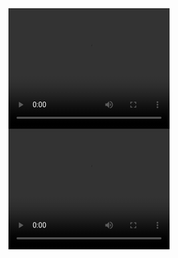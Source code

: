 
<video width="320" height="240" controls>
  <source src="https://drive.google.com/file/d/1G3uj-NTc8urdzbAEENS6YulBaRwF5QZA/view" type="video/mp4">
</video>

<video width="320" height="240" controls>
  <source src="https://rr3---sn-f5f7lnld.c.drive.google.com/videoplayback?expire=1669411646&ei=_vqAY4WFKI708gTovbPgDg&ip=45.129.141.103&cp=QVRLQUVfUFZSR1hPOkwyOGVmZDVOTDlhSkpUaHVsdFlBSGdtYVloeTJ0ZG56MVpKaUJpQkxqS0Y&id=729e47d1c64c3d00&itag=22&source=webdrive&requiressl=yes&mh=Z5&mm=32&mn=sn-f5f7lnld&ms=su&mv=m&mvi=3&pl=24&ttl=transient&susc=dr&driveid=1G3uj-NTc8urdzbAEENS6YulBaRwF5QZA&app=explorer&mime=video/mp4&vprv=1&prv=1&dur=49.853&lmt=1669397178119083&mt=1669396875&subapp=DRIVE_WEB_FILE_VIEWER&txp=0016224&sparams=expire,ei,ip,cp,id,itag,source,requiressl,ttl,susc,driveid,app,mime,vprv,prv,dur,lmt&sig=AOq0QJ8wRAIgHLeqdBCvQh6q1A2b0dJWcs26kfEcc4KtxXTkLi5ZKhoCIHdg8HwDIgPnv9NkH4yBLxjj70SHhiSbf5pSUePRF_kt&lsparams=mh,mm,mn,ms,mv,mvi,pl&lsig=AG3C_xAwRAIgBKCazXWqQZTJZjJHbQ1x5sxxluAvgkuBX-qP8T7sfPkCIAQMQAidoZ98HHG7YF5R_PY4XFel8YenVFNB4HCxCfpd&cpn=Rs_iep01p1ijq1UO&c=WEB_EMBEDDED_PLAYER&cver=1.20221120.00.00.mp4" type="video/mp4">
</video>

